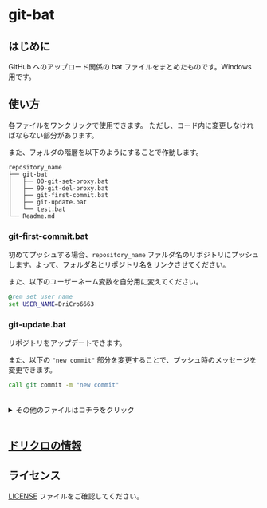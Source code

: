 # git-bat



## はじめに

GitHub へのアップロード関係の bat ファイルをまとめたものです。Windows 用です。


## 使い方

各ファイルをワンクリックで使用できます。
ただし、コード内に変更しなければならない部分があります。

また、フォルダの階層を以下のようにすることで作動します。

```
repository_name
├── git-bat
│   ├── 00-git-set-proxy.bat
│   ├── 99-git-del-proxy.bat
│   ├── git-first-commit.bat
│   ├── git-update.bat
│   └── test.bat
└── Readme.md
```

### git-first-commit.bat

初めてプッシュする場合、`repository_name` ファルダ名のリポジトリにプッシュします。よって、フォルダ名とリポジトリ名をリンクさせてください。

また、以下のユーザーネーム変数を自分用に変えてください。

```bat:git-first-commit.bat
@rem set user name
set USER_NAME=DriCro6663
```

### git-update.bat

リポジトリをアップデートできます。

また、以下の `"new commit"` 部分を変更することで、プッシュ時のメッセージを変更できます。

```bat:git-update.bat
call git commit -m "new commit"
```


<br>
<details>
<summary>その他のファイルはコチラをクリック</summary>
<br>

### 00-git-set-proxy.bat

Git のプロキシ設定を設定します。

### 99-git-del-proxy.bat

Git のプロキシ設定を解除します。

### test.bat

一つ上の階層名と変数の設定確認用のファイル。

</details>
<br>


## [ドリクロの情報](https://vir.jp/DriCro6663)


## ライセンス

[LICENSE](./LISENCE) ファイルをご確認してください。